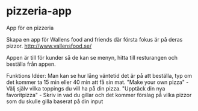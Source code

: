 # pizzeria-app
App för en pizzeria

Skapa en app för Wallens food and friends där första fokus är på deras pizzor. http://www.vallensfood.se/ 

Appen är till för kunder så de kan se menyn, hitta till resturangen och beställa från appen.

Funktions Idéer:
Man kan se hur lång väntetid det är på att beställa, typ om det kommer ta 15 min eller 40 min att få sin mat.
"Make your own pizza" - Välj själv vilka toppings du vill ha på din pizza.
"Upptäck din nya favoritpizza" - Skriv in vad du gillar och det kommer förslag på vilka pizzor som du skulle gilla baserat på din input
